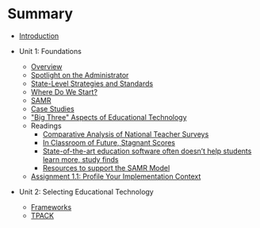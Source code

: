 # Summary

* [Introduction](README.md)

* Unit 1: Foundations
   * [Overview](unit_01/01_overview.md)
   * [Spotlight on the Administrator](unit_01/02_administrator.md)
   * [State-Level Strategies and Standards](unit_01/03_state.md)
   * [Where Do We Start?](unit_01/04_where_start.md)
   * [SAMR](unit_01/05_samr.md)
   * [Case Studies](unit_01/06_case_studies.md)
   * ["Big Three" Aspects of Educational Technology](unit_01/07_big_three.md)
   * Readings
      * [Comparative Analysis of National Teacher Surveys](unit_01/08_reading_teacher_surveys.md)
      * [In Classroom of Future, Stagnant Scores](unit_01/09_reading_stagnant_scores.md)
      * [State-of-the-art education software often doesn’t help students learn more, study finds](unit_01/10_reading_stateofart.md)
      * [Resources to support the SAMR Model](unit_01/11_reading_samr_resource.md)
   * [Assignment 1.1: Profile Your Implementation Context](12_assignment_1_1.md)

* Unit 2: Selecting Educational Technology
   * [Frameworks](unit_02/01_frameworks.md)
   * [TPACK](unit_02/02_tpack.md)



